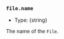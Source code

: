 ### `file.name`

<!-- YAML
added:
  - v19.2.0
  - v18.13.0
-->

* Type: {string}

The name of the `File`.
